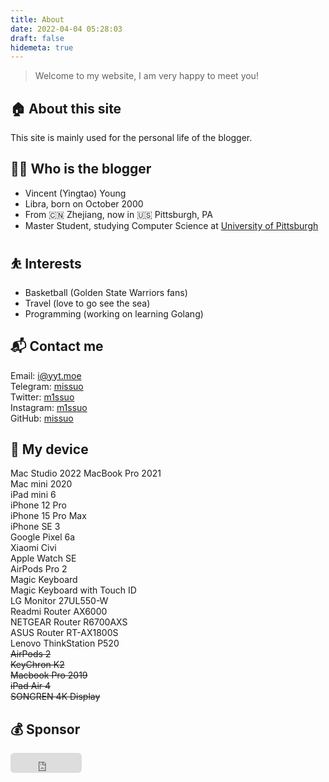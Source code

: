 ```yaml
---
title: About
date: 2022-04-04 05:28:03
draft: false
hidemeta: true
---
```

> Welcome to my website, I am very happy to meet you!

## 🏠 About this site
This site is mainly used for the personal life of the blogger.

## 👨‍💻 Who is the blogger
- Vincent (Yingtao) Young
- Libra, born on October 2000
- From 🇨🇳 Zhejiang, now in 🇺🇸 Pittsburgh, PA
- Master Student, studying Computer Science at [University of Pittsburgh](https://www.pitt.edu)

## ⛹ Interests
- Basketball (Golden State Warriors fans)
- Travel (love to go see the sea)
- Programming (working on learning Golang)

## 📬 Contact me
Email: [i@yyt.moe](mailto:i@yyt.moe)  
Telegram: [missuo](https://t.me/missuo)  
Twitter: [m1ssuo](https://twitter.com/m1ssuo)  
Instagram: [m1ssuo](https://instagram.com/m1ssuo)  
GitHub: [missuo](https://github.com/missuo)  

## 📱 My device
Mac Studio 2022
MacBook Pro 2021  
Mac mini 2020  
iPad mini 6  
iPhone 12 Pro  
iPhone 15 Pro Max    
iPhone SE 3  
Google Pixel 6a  
Xiaomi Civi  
Apple Watch SE  
AirPods Pro 2  
Magic Keyboard  
Magic Keyboard with Touch ID  
LG Monitor 27UL550-W  
Readmi Router AX6000  
NETGEAR Router R6700AXS  
ASUS Router RT-AX1800S  
Lenovo ThinkStation P520  
~~AirPods 2~~  
~~KeyChron K2~~  
~~Macbook Pro 2019~~  
~~iPad Air 4~~  
~~SONGREN 4K Display~~   

## 💰 Sponsor
<iframe src="https://github.com/sponsors/missuo/button" title="Sponsor missuo" height="32" width="114" style="border: 0; border-radius: 6px;"></iframe>